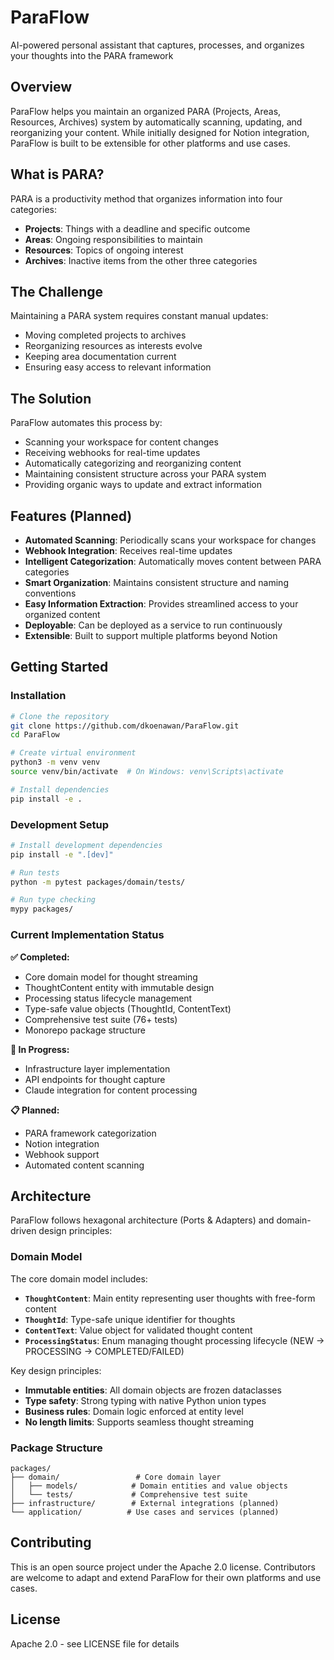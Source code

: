 # ParaFlow
AI-powered personal assistant that captures, processes, and organizes your thoughts into the PARA framework

## Overview

ParaFlow helps you maintain an organized PARA (Projects, Areas, Resources, Archives) system by automatically scanning, updating, and reorganizing your content. While initially designed for Notion integration, ParaFlow is built to be extensible for other platforms and use cases.

## What is PARA?

PARA is a productivity method that organizes information into four categories:
- **Projects**: Things with a deadline and specific outcome
- **Areas**: Ongoing responsibilities to maintain
- **Resources**: Topics of ongoing interest
- **Archives**: Inactive items from the other three categories

## The Challenge

Maintaining a PARA system requires constant manual updates:
- Moving completed projects to archives
- Reorganizing resources as interests evolve
- Keeping area documentation current
- Ensuring easy access to relevant information

## The Solution

ParaFlow automates this process by:
- Scanning your workspace for content changes
- Receiving webhooks for real-time updates
- Automatically categorizing and reorganizing content
- Maintaining consistent structure across your PARA system
- Providing organic ways to update and extract information

## Features (Planned)

- **Automated Scanning**: Periodically scans your workspace for changes
- **Webhook Integration**: Receives real-time updates
- **Intelligent Categorization**: Automatically moves content between PARA categories
- **Smart Organization**: Maintains consistent structure and naming conventions
- **Easy Information Extraction**: Provides streamlined access to your organized content
- **Deployable**: Can be deployed as a service to run continuously
- **Extensible**: Built to support multiple platforms beyond Notion

## Getting Started

### Installation

```bash
# Clone the repository
git clone https://github.com/dkoenawan/ParaFlow.git
cd ParaFlow

# Create virtual environment
python3 -m venv venv
source venv/bin/activate  # On Windows: venv\Scripts\activate

# Install dependencies
pip install -e .
```

### Development Setup

```bash
# Install development dependencies
pip install -e ".[dev]"

# Run tests
python -m pytest packages/domain/tests/

# Run type checking
mypy packages/
```

### Current Implementation Status

**✅ Completed:**
- Core domain model for thought streaming
- ThoughtContent entity with immutable design
- Processing status lifecycle management
- Type-safe value objects (ThoughtId, ContentText)
- Comprehensive test suite (76+ tests)
- Monorepo package structure

**🚧 In Progress:**
- Infrastructure layer implementation
- API endpoints for thought capture
- Claude integration for content processing

**📋 Planned:**
- PARA framework categorization
- Notion integration
- Webhook support
- Automated content scanning

## Architecture

ParaFlow follows hexagonal architecture (Ports & Adapters) and domain-driven design principles:

### Domain Model

The core domain model includes:

- **`ThoughtContent`**: Main entity representing user thoughts with free-form content
- **`ThoughtId`**: Type-safe unique identifier for thoughts  
- **`ContentText`**: Value object for validated thought content
- **`ProcessingStatus`**: Enum managing thought processing lifecycle (NEW → PROCESSING → COMPLETED/FAILED)

Key design principles:
- **Immutable entities**: All domain objects are frozen dataclasses
- **Type safety**: Strong typing with native Python union types
- **Business rules**: Domain logic enforced at entity level
- **No length limits**: Supports seamless thought streaming

### Package Structure

```
packages/
├── domain/                 # Core domain layer
│   ├── models/            # Domain entities and value objects
│   └── tests/             # Comprehensive test suite
├── infrastructure/        # External integrations (planned)
└── application/          # Use cases and services (planned)
```

## Contributing

This is an open source project under the Apache 2.0 license. Contributors are welcome to adapt and extend ParaFlow for their own platforms and use cases.

## License

Apache 2.0 - see LICENSE file for details
